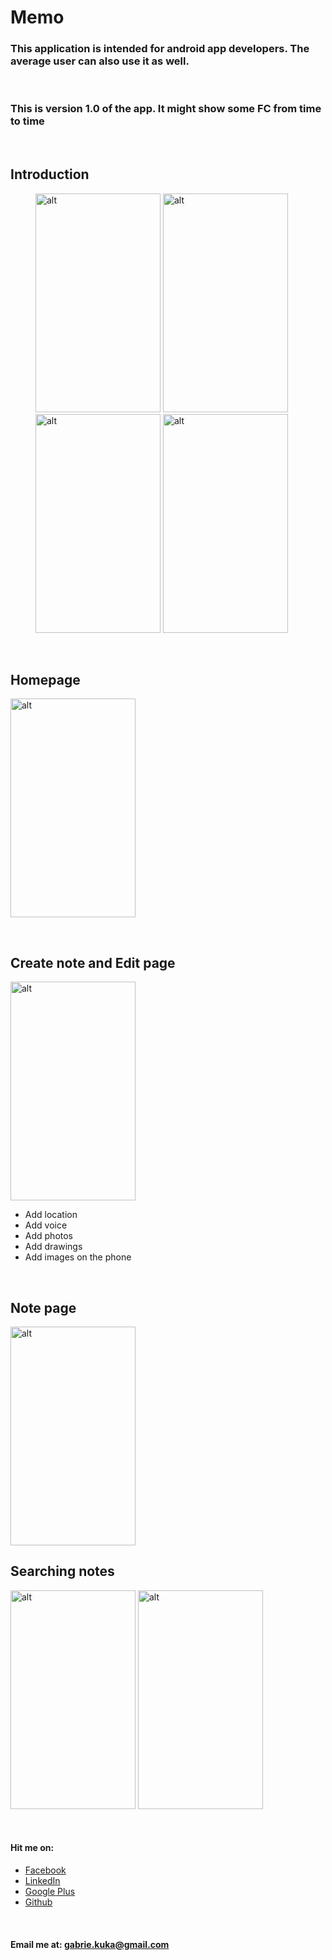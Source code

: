 # Memo

### This application is intended for android app developers. The average user can also use it as well. 
&nbsp;

### This is version 1.0 of the app. It might show some FC from time to time
&nbsp;

## Introduction
<dl>
<dd>
<img src="https://user-images.githubusercontent.com/17888328/28576307-e51d7520-7153-11e7-9002-b44c8cce0517.png" alt="alt" height="350px" width="200px" >

<img src="https://user-images.githubusercontent.com/17888328/28576310-e53e83c8-7153-11e7-9781-dc4764573fa4.png" alt="alt" height="350px" width="200px" >

<img src="https://user-images.githubusercontent.com/17888328/28576308-e51d9b4a-7153-11e7-9d21-090a11e2afad.png" alt="alt" height="350px" width="200px" >

<img src="https://user-images.githubusercontent.com/17888328/28576309-e51e5bca-7153-11e7-8cff-a215a2eec579.png" alt="alt" height="350px" width="200px" >
</dd>
</dl>
&nbsp;


## Homepage

<img src="https://user-images.githubusercontent.com/17888328/28576479-44a58ce4-7154-11e7-8c48-3b66e0833f50.png" alt="alt" height="350px" width="200px" >

&nbsp;

## Create note and Edit page

<img src="https://user-images.githubusercontent.com/17888328/28576539-72989aec-7154-11e7-8a8f-9178072a4759.png" alt="alt" height="350px" width="200px" >

* Add location
* Add voice
* Add photos
* Add drawings
* Add images on the phone

&nbsp;


## Note page

<img src="https://user-images.githubusercontent.com/17888328/28576607-9b16be4a-7154-11e7-82fc-f5204d0c8c1f.png" alt="alt" height="350px" width="200px" >

## Searching notes

<img src="https://user-images.githubusercontent.com/17888328/28576642-b483760c-7154-11e7-9d96-89b82663f922.png" alt="alt" height="350px" width="200px" >

<img src="https://user-images.githubusercontent.com/17888328/28576641-b47caa16-7154-11e7-938d-b5d786d5f9c3.pngg" alt="alt" height="350px" width="200px" >

&nbsp;


#### Hit me on:
* [Facebook](https://www.facebook.com/tandisque)
* [LinkedIn](https://www.linkedin.com/in/gabrielkuka)
* [Google Plus](https://plus.google.com/u/0/100037293339835572316)
* [Github](https://www.github.com/GabrielKuka)

&nbsp;

#### Email me at: gabrie.kuka@gmail.com


